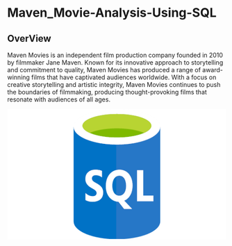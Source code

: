 # Maven_Movie-Analysis-Using-SQL
## OverView ##
Maven Movies is an independent film production company founded in 2010 by filmmaker Jane Maven. Known for its innovative approach to storytelling and commitment to quality, Maven Movies has produced a range of award-winning films that have captivated audiences worldwide. With a focus on creative storytelling and artistic integrity, Maven Movies continues to push the boundaries of filmmaking, producing thought-provoking films that resonate with audiences of all ages.
<p align="center">
  <img width="600" height="300" src="SQL_image.webp">
</p>
